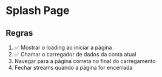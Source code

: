 # Splash Page

## Regras
1. ✅ Mostrar o loading ao iniciar a página
2. ✅ Chamar o carregador de dados da conta atual
3. Navegar para a página correta no final do carregamento
4. Fechar streams quando a página for encerrada
